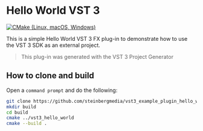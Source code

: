 # Hello World VST 3

[![CMake (Linux, macOS, Windows)](https://github.com/steinbergmedia/vst3_example_plugin_hello_world/actions/workflows/cmake.yml/badge.svg)](https://github.com/steinbergmedia/vst3_example_plugin_hello_world/actions/workflows/cmake.yml)

This is a simple Hello World VST 3 FX plug-in to demonstrate how to use the VST 3 SDK as an external project.

> This plug-in was generated with the VST 3 Project Generator

## How to clone and build

Open a ```command prompt``` and do the following:

```sh
git clone https://github.com/steinbergmedia/vst3_example_plugin_hello_world.git
mkdir build
cd build
cmake ../vst3_hello_world
cmake --build .
```
